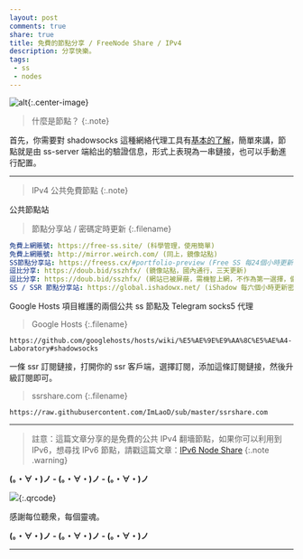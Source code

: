 ```yaml
---
layout: post
comments: true
share: true
title: 免費的節點分享 / FreeNode Share / IPv4
description: 分享快樂。
tags:
 - ss
 - nodes
---
```


![alt](http://telegra.ph/file/926d3c4d491a1feb577f4.jpg){:.center-image}

> 什麼是節點？
{:.note}

首先，你需要對 shadowsocks 這種網絡代理工具有[基本的了解](http://test007.gq/ss-intro)，簡單來講，節點就是由 ss-server 端給出的驗證信息，形式上表現為一串鏈接，也可以手動進行配置。

---

> IPv4 公共免費節點
{:.note}

公共節點站

> 節點分享站 / 密碼定時更新
{:.filename}
```yml
免費上網賬號: https://free-ss.site/ (科學管理，使用簡單)
免費上網賬號: http://mirror.weirch.com/ (同上，鏡像站點)
SS節點分享站: https://freess.cx/#portfolio-preview (Free SS 每24個小時更新密碼)
逗比分享: https://doub.bid/sszhfx/ (鏡像站點，國內通行，三天更新)
逗比分享: https://doub.bid/sszhfx/ (網站已被屏蔽，需機智上網，不作為第一選擇，備用)
SS / SSR 節點分享站: https://global.ishadowx.net/ (iShadow 每六個小時更新密碼，速度快)
```

Google Hosts 項目維護的兩個公共 ss 節點及 Telegram socks5 代理

> Google Hosts
{:.filename}
```
https://github.com/googlehosts/hosts/wiki/%E5%AE%9E%E9%AA%8C%E5%AE%A4-Laboratory#shadowsocks
```

一條 ssr 訂閱鏈接，打開你的 ssr 客戶端，選擇訂閱，添加這條訂閱鏈接，然後升級訂閱即可。

> ssrshare.com
{:.filename}
```
https://raw.githubusercontent.com/ImLaoD/sub/master/ssrshare.com
```

---

> 註意：這篇文章分享的是免費的公共 IPv4 翻墻節點，如果你可以利用到 IPv6，想尋找 IPv6 節點，請戳這篇文章：[IPv6 Node Share](http://test007.gq/IPV6-node)
{:.note .warning}

**(。・∀・)ノ - (。・∀・)ノ - (。・∀・)ノ**

![](http://telegra.ph/file/266899c5402c9ebb14269.png){:.qrcode}

感謝每位聽衆，每個靈魂。

**(。・∀・)ノ - (。・∀・)ノ - (。・∀・)ノ**

---